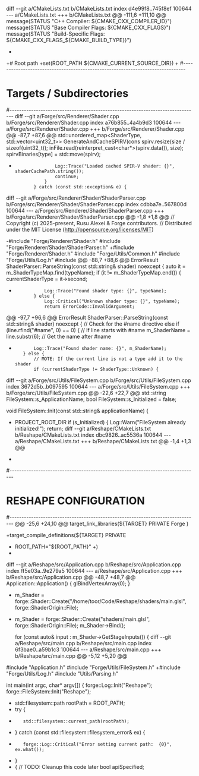 diff --git a/CMakeLists.txt b/CMakeLists.txt
index d4e99f8..745f8ef 100644
--- a/CMakeLists.txt
+++ b/CMakeLists.txt
@@ -111,6 +111,10 @@ message(STATUS "C++ Compiler: ${CMAKE_CXX_COMPILER_ID}")
 message(STATUS "Base Compiler Flags: ${CMAKE_CXX_FLAGS}")
 message(STATUS "Build-Specific Flags: ${CMAKE_CXX_FLAGS_${CMAKE_BUILD_TYPE}}")
 
+
+# Root path
+set(ROOT_PATH ${CMAKE_CURRENT_SOURCE_DIR})
+
 #-------------------------------------------------------------------------------
 # Targets / Subdirectories
 #-------------------------------------------------------------------------------
diff --git a/Forge/src/Renderer/Shader.cpp b/Forge/src/Renderer/Shader.cpp
index a76b855..4a4b9d3 100644
--- a/Forge/src/Renderer/Shader.cpp
+++ b/Forge/src/Renderer/Shader.cpp
@@ -87,7 +87,6 @@ std::unordered_map<ShaderType, std::vector<uint32_t>> GenerateAndCacheSPIRV(cons
                     spirv.resize(size / sizeof(uint32_t));
                     inFile.read(reinterpret_cast<char*>(spirv.data()), size);
                     spirvBinaries[type] = std::move(spirv);
-                    Log::Trace("Loaded cached SPIR-V shader: {}", shaderCachePath.string());
                     continue;
                 }
             } catch (const std::exception& e) {
diff --git a/Forge/src/Renderer/Shader/ShaderParser.cpp b/Forge/src/Renderer/Shader/ShaderParser.cpp
index cdbba7e..567800d 100644
--- a/Forge/src/Renderer/Shader/ShaderParser.cpp
+++ b/Forge/src/Renderer/Shader/ShaderParser.cpp
@@ -1,8 +1,8 @@
 // Copyright (c) 2025-present, Rusu Alexei & Forge contributors.
 // Distributed under the MIT License (http://opensource.org/licenses/MIT)
 
-#include "Forge/Renderer/Shader.h"
 #include "Forge/Renderer/Shader/ShaderParser.h"
+#include "Forge/Renderer/Shader.h"
 #include "Forge/Utils/Common.h"
 #include "Forge/Utils/Log.h"
 #include <algorithm>
@@ -88,7 +88,6 @@ ErrorResult ShaderParser::ParseString(const std::string& shader) noexcept {
             auto it = m_ShaderTypeMap.find(typeName);
             if (it != m_ShaderTypeMap.end()) {
                 currentShaderType = it->second;
-                Log::Trace("Found shader type: {}", typeName);
             } else {
                 Log::Critical("Unknown shader type: {}", typeName);
                 return ErrorCode::InvalidArgument;
@@ -97,7 +96,6 @@ ErrorResult ShaderParser::ParseString(const std::string& shader) noexcept {
         // Check for the #name directive
         else if (line.rfind("#name", 0) == 0) { // If line starts with #name
             m_ShaderName = line.substr(6);      // Get the name after #name
-            Log::Trace("Found shader name: {}", m_ShaderName);
         } else {
             // MOTE: If the current line is not a type add it to the shader
             if (currentShaderType != ShaderType::Unknown) {
diff --git a/Forge/src/Utils/FileSystem.cpp b/Forge/src/Utils/FileSystem.cpp
index 3672d5b..b097595 100644
--- a/Forge/src/Utils/FileSystem.cpp
+++ b/Forge/src/Utils/FileSystem.cpp
@@ -22,6 +22,7 @@ std::string FileSystem::s_ApplicationName;
 bool FileSystem::s_Initialized = false;
 
 void FileSystem::Init(const std::string& applicationName) {
+    PROJECT_ROOT_DIR
     if (s_Initialized) {
         Log::Warn("FileSystem already initialized!");
         return;
diff --git a/Reshape/CMakeLists.txt b/Reshape/CMakeLists.txt
index dbc9826..ac5536a 100644
--- a/Reshape/CMakeLists.txt
+++ b/Reshape/CMakeLists.txt
@@ -1,4 +1,3 @@
-
 #-------------------------------------------------------------------------------
 #  RESHAPE CONFIGURATION
 #-------------------------------------------------------------------------------
@@ -25,6 +24,10 @@ target_link_libraries(${TARGET} PRIVATE
     Forge
 )
 
+target_compile_definitions(${TARGET} PRIVATE 
+    ROOT_PATH="${ROOT_PATH}"
+)
+
 
 
 
diff --git a/Reshape/src/Application.cpp b/Reshape/src/Application.cpp
index ff5e03a..9e279a5 100644
--- a/Reshape/src/Application.cpp
+++ b/Reshape/src/Application.cpp
@@ -48,7 +48,7 @@ Application::Application() {
         glBindVertexArray(0);
     }
 
-    m_Shader = forge::Shader::Create("/home/toor/Code/Reshape/shaders/main.glsl", forge::ShaderOrigin::File);
+    m_Shader = forge::Shader::Create("shaders/main.glsl", forge::ShaderOrigin::File);
     m_Shader->Bind();
 
     for (const auto& input : m_Shader->GetStageInputs()) {
diff --git a/Reshape/src/main.cpp b/Reshape/src/main.cpp
index 6f3bae0..a59b1c3 100644
--- a/Reshape/src/main.cpp
+++ b/Reshape/src/main.cpp
@@ -5,12 +5,20 @@
 
 #include "Application.h"
 #include "Forge/Utils/FileSystem.h"
+#include "Forge/Utils/Log.h"
 #include "Utils/Parsing.h"
 
 int main(int argc, char* argv[]) {
     forge::Log::Init("Reshape");
     forge::FileSystem::Init("Reshape");
 
+    std::filesystem::path rootPath = ROOT_PATH;
+    try {
+        std::filesystem::current_path(rootPath);
+    } catch (const std::filesystem::filesystem_error& ex) {
+        forge::Log::Critical("Error setting current path:  {0}", ex.what());
+    }
+
     {
         // TODO: Cleanup this code later
         bool apiSpecified;
